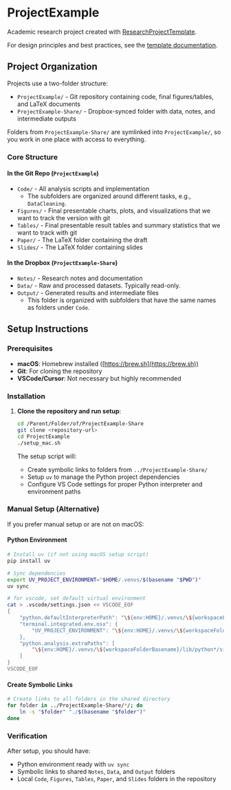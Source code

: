 # ProjectExample

Academic research project created with [ResearchProjectTemplate](https://github.com/FuZhiyu/ResearchProjectTemplate).

For design principles and best practices, see the [template documentation](https://github.com/FuZhiyu/ResearchProjectTemplate).


## Project Organization

Projects use a two-folder structure:

- `ProjectExample/` - Git repository containing code, final figures/tables, and LaTeX documents
- `ProjectExample-Share/` - Dropbox-synced folder with data, notes, and intermediate outputs

Folders from `ProjectExample-Share/` are symlinked into `ProjectExample/`, so you work in one place with access to everything.


### Core Structure

#### In the Git Repo (`ProjectExample`)
- `Code/` - All analysis scripts and implementation
   - The subfolders are organized around different tasks, e.g., `DataCleaning`.
- `Figures/` - Final presentable charts, plots, and visualizations that we want to track the version with git
- `Tables/` - Final presentable result tables and summary statistics that we want to track with git
- `Paper/` - The LaTeX folder containing the draft
- `Slides/` - The LaTeX folder containing slides

#### In the Dropbox (`ProjectExample-Share`)
- `Notes/` - Research notes and documentation
- `Data/` - Raw and processed datasets. Typically read-only. 
- `Output/` - Generated results and intermediate files
    - This folder is organized with subfolders that have the same names as folders under `Code`.

## Setup Instructions

### Prerequisites

- **macOS**: Homebrew installed ([https://brew.sh](https://brew.sh))
- **Git**: For cloning the repository
- **VSCode/Cursor**: Not necessary but highly recommended

### Installation

1. **Clone the repository and run setup**:
   ```bash
   cd /Parent/Folder/of/ProjectExample-Share
   git clone <repository-url>
   cd ProjectExample
   ./setup_mac.sh
   ```

   The setup script will:
   - Create symbolic links to folders from `../ProjectExample-Share/`
   - Setup `uv` to manage the Python project dependencies
   - Configure VS Code settings for proper Python interpreter and environment paths

### Manual Setup (Alternative)

If you prefer manual setup or are not on macOS:

#### Python Environment
```bash
# Install uv (if not using macOS setup script)
pip install uv

# Sync dependencies
export UV_PROJECT_ENVIRONMENT="$HOME/.venvs/$(basename "$PWD")"
uv sync

# for vscode, set default virtual environment
cat > .vscode/settings.json << VSCODE_EOF
{
    "python.defaultInterpreterPath": "\${env:HOME}/.venvs/\${workspaceFolderBasename}/bin/python",
    "terminal.integrated.env.osx": {
        "UV_PROJECT_ENVIRONMENT": "\${env:HOME}/.venvs/\${workspaceFolderBasename}"
    },
    "python.analysis.extraPaths": [
        "\${env:HOME}/.venvs/\${workspaceFolderBasename}/lib/python*/site-packages"
    ]
}
VSCODE_EOF
```

#### Create Symbolic Links
```bash
# Create links to all folders in the shared directory
for folder in ../ProjectExample-Share/*/; do
    ln -s "$folder" "./$(basename "$folder")"
done
```

### Verification

After setup, you should have:
- Python environment ready with `uv sync`
- Symbolic links to shared `Notes`, `Data`, and `Output` folders
- Local `Code`, `Figures`, `Tables`, `Paper`, and `Slides` folders in the repository
